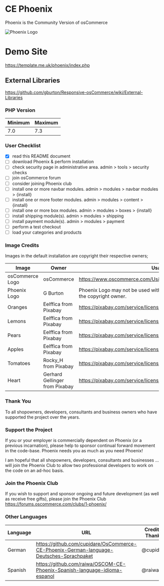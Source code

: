 # CE Phoenix

Phoenix is the Community Version of osCommerce

![Phoenix Logo](https://raw.githubusercontent.com/gburton/Responsive-osCommerce/master/.github/ce-phoenix.png)

# Demo Site

https://template.me.uk/phoenix/index.php

## External Libraries

https://github.com/gburton/Responsive-osCommerce/wiki/External-Libraries

### PHP Version

Minimum | Maximum
------------ | -------------
7.0 | 7.3

### User Checklist

- [x] read this README document
- [ ] download Phoenix & perform installation
- [ ] check security page in administrative area.  admin > tools > security checks
- [ ] join osCommerce forum
- [ ] consider joining Phoenix club
- [ ] install one or more navbar modules.  admin > modules > navbar modules > {install}
- [ ] install one or more footer modules.  admin > modules > content > {install}
- [ ] install one or more box modules.  admin > modules > boxes > {install}
- [ ] install shipping module(s).  admin > modules > shipping
- [ ] install payment module(s).  admin > modules > payment
- [ ] perform a test checkout
- [ ] load your categories and products

### Image Credits

Images in the default installation are copyright their respective owners;

Image | Owner | Usage
------------ | ------------- | -------------
osCommerce Logo | osCommerce | https://www.oscommerce.com/Us&Legal#legalTabContentTrademark
Phoenix Logo | G Burton | Phoenix Logo may not be used without prior written permission from the copyright owner.
Oranges | Eelffica from Pixabay | https://pixabay.com/service/license/
Lemons | Eelffica from Pixabay | https://pixabay.com/service/license/
Pears | Eelffica from Pixabay | https://pixabay.com/service/license/
Apples | Eelffica from Pixabay | https://pixabay.com/service/license/
Tomatoes | Rocky_H from Pixabay | https://pixabay.com/service/license/
Heart | Gerhard Gellinger from Pixabay | https://pixabay.com/service/license/

### Thank You

To all shopowners, developers, consultants and business owners who have supported the project over the years.

### Support the Project

If you or your employer is commercially dependent on Phoenix (or a previous incarnation), please help to sponsor continual forward movement in the code-base. Phoenix needs you as much as you need Phoenix!

I am hopeful that all shopowners, developers, consultants and businesses ... will join the Phoenix Club to allow two professional developers to work on the code on an ad-hoc basis.  

### Join the Phoenix Club

If you wish to support and sponsor ongoing and future development (as well as receive free gifts), please join the Phoenix Club
https://forums.oscommerce.com/clubs/1-phoenix/

### Other Languages

Language | URL | Credit & Thanks
------------ | ------------- | -------------
German | https://github.com/cupidare/OsCommerce-CE-Phoenix-German-language-Deutsches-Sprachpaket | @cupidare
Spanish | https://github.com/raiwa/OSCOM-CE-Phoenix-Spanish-language-idioma-espanol | @raiwa
